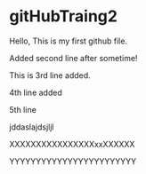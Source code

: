 # gitHubTraing2

Hello, This is my first github file.


Added second line after sometime!

This is 3rd line added.

4th line added

5th line

jddaslajdsjljl

XXXXXXXXXXXXXXXXxxXXXXXX

YYYYYYYYYYYYYYYYYYYYYYYY
